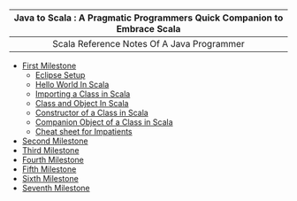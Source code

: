 # 



| **Java to Scala : A Pragmatic Programmers Quick Companion to Embrace Scala** |
| :---: |
| Scala Reference Notes Of A Java Programmer |


- [First Milestone][first-milestone.md]
    - [Eclipse Setup][first-milestone-topic-1.md]
    - [Hello World In Scala][first-milestone-topic-2.md]
    - [Importing a Class in Scala][first-milestone-topic-3.md]
    - [Class and Object In Scala][first-milestone-topic-4.md]
    - [Constructor of a Class in Scala][first-milestone-topic-5.md]
    - [Companion Object of a Class in Scala][first-milestone-topic-6.md]
    - [Cheat sheet for Impatients][first-milestone-topic-7.md]
-  [Second Milestone][second-milestone.md]
-  [Third Milestone][third-milestone.md]
-  [Fourth Milestone][fourth-milestone.md]
-  [Fifth Milestone][fifth-milestone.md]
-  [Sixth Milestone][sixth-milestone.md]
-  [Seventh Milestone][seventh-milestone.md]

[first-milestone.md]: https://github.com/inbravo/java-to-scala/blob/master/first-milestone.md
  [first-milestone-topic-1.md]: https://github.com/inbravo/java-to-scala/blob/master/setup-well-begun-half-done.md
  [first-milestone-topic-2.md]: https://github.com/inbravo/java-to-scala/blob/master/hello-world.md
  [first-milestone-topic-3.md]: https://github.com/inbravo/java-to-scala/blob/master/class-import.md
  [first-milestone-topic-4.md]: https://github.com/inbravo/java-to-scala/blob/master/class-and-object.md
  [first-milestone-topic-5.md]: https://github.com/inbravo/java-to-scala/blob/master/constructors.md
  [first-milestone-topic-6.md]: https://github.com/inbravo/java-to-scala/blob/master/companion-object.md
  [first-milestone-topic-7.md]: https://github.com/inbravo/java-to-scala/blob/master/cheat-sheet.md
[second-milestone.md]: https://github.com/inbravo/java-to-scala/blob/master/second-milestone.md
[third-milestone.md]: https://github.com/inbravo/java-to-scala/blob/master/third-milestone.md
[fourth-milestone.md]: https://github.com/inbravo/java-to-scala/blob/master/fourth-milestone.md
[fifth-milestone.md]: https://github.com/inbravo/java-to-scala/blob/master/fifth-milestone.md
[sixth-milestone.md]: https://github.com/inbravo/java-to-scala/blob/master/sixth-milestone.md
[seventh-milestone.md]: https://github.com/inbravo/java-to-scala/blob/master/seventh-milestone.md


